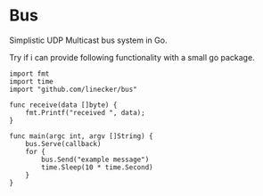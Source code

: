 # Bus
Simplistic UDP Multicast bus system in Go.

Try if i can provide following functionality with a small go package.

```
import fmt
import time
import "github.com/linecker/bus"

func receive(data []byte) {
	fmt.Printf("received ", data);
}

func main(argc int, argv []String) {
	bus.Serve(callback)
	for {
        bus.Send("example message")
        time.Sleep(10 * time.Second)
    }
}
```
